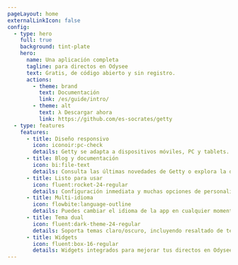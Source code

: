 ```yaml
---
pageLayout: home
externalLinkIcon: false
config:
  - type: hero
    full: true
    background: tint-plate
    hero:
      name: Una aplicación completa
      tagline: para directos en Odysee
      text: Gratis, de código abierto y sin registro.
      actions:
        - theme: brand
          text: Documentación
          link: /es/guide/intro/
        - theme: alt
          text: λ Descargar ahora
          link: https://github.com/es-socrates/getty
  - type: features
    features:
      - title: Diseño responsivo
        icon: iconoir:pc-check
        details: Getty se adapta a dispositivos móviles, PC y tablets. Tus widgets en todas partes, siempre.
      - title: Blog y documentación
        icon: bi:file-text
        details: Consulta las últimas novedades de Getty o explora la documentación.
      - title: Listo para usar
        icon: fluent:rocket-24-regular
        details: Configuración inmediata y muchas opciones de personalización.
      - title: Multi-idioma
        icon: flowbite:language-outline
        details: Puedes cambiar el idioma de la app en cualquier momento. Por ahora inglés y español. ¡Pa-ta-to!
      - title: Tema dual
        icon: fluent:dark-theme-24-regular
        details: Soporta temas claro/oscuro, incluyendo resaltado de texto. No afecta widgets en OBS.
      - title: Widgets
        icon: fluent:box-16-regular
        details: Widgets integrados para mejorar tus directos en Odysee. ¡Tips, alertas, sorteos y mucho más!
---
```

